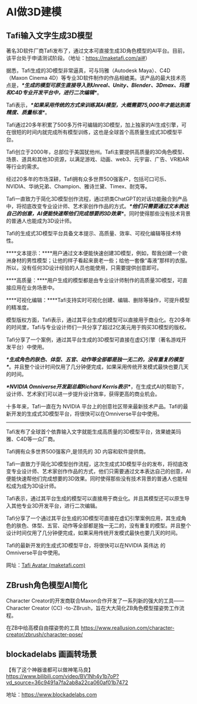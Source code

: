 # AI做3D建模

## Tafi输入文字生成3D模型

著名3D软件厂商Tafi发布了，通过文本可直接生成3D角色模型的AI平台。目前，该平台处于申请测试阶段。（地址：<https://maketafi.com/ai#>）

据悉，Tafi生成的3D模型非常逼真，可与玛雅（Autodesk Maya）、C4D（Maxon Cinema 4D）等专业3D软件制作的作品相媲美。该产品的最大技术亮点是，***\*生成的模型可原生直接导入到Unreal、Unity、Blender、3Dmax、玛雅和C4D专业开发平台中，进行二次编辑\****。

Tafi表示，***\*如果采用传统的方式来训练其AI模型，大概需要75,000年才能达到高精度、质量标准\****。

Tafi通过20多年积累了500多万件可编辑的3D模型，加上独家的AI生成引擎，可在很短的时间内就完成所有模型训练，这也是全球首个高质量生成式3D模型平台。

Tafi创立于2000年，总部位于美国犹他州。Tafi主要提供高质量的3D角色模型、场景、道具和其他3D资源，以满足游戏、动画、web3、元宇宙、广告、VR和AR等行业的需求。

经过20多年的市场深耕，Tafi拥有众多世界500强客户，包括可口可乐、NVIDIA、华纳兄弟、Champion、雅诗兰黛、Timex、耐克等。

Tafi一直致力于简化3D模型创作流程，通过把类ChatGPT的对话功能融合到产品中，将彻底改变专业设计师、艺术家创作作品的方式。***\*他们只需要通过文本表达自己的创意，AI便能快速帮他们完成想要的3D效果\****。同时使得那些没有技术背景的普通人也能成为3D设计师。

Tafi的生成式3D模型平台具备文本提示、高质量、效率、可视化编辑等技术特性。

***\*文本提示：\****用户通过文本便能快速创建3D模型，例如，帮我创建一个欧洲身材的男性模型；让他的样子看起来衰老一些；给他一套像“毒液”那样的衣服。所以，没有任何3D设计经验的人员也能使用，只需要提供创意即可。

***\*高质量：\****用户生成的模型都是由专业设计师制作的高质量3D模型，可直接应用在业务场景中。

***\*可视化编辑：\****Tafi支持实时可视化创建、编辑、删除等操作，可提升模型的精准度。

模型版权方面，Tafi表示，通过其平台生成的模型可以直接用于商业化。在20多年的时间里，Tafi与专业设计师们一共分享了超过2亿美元用于购买3D模型的版权。

Tafi分享了一个案例，通过其平台生成的3D模型可直接在虚幻引擎（著名游戏开发平台）中使用。

***\*生成角色的肤色、体型、五官、动作等全部都是独一无二的，没有重复的模型\****。并且整个设计时间仅用了几分钟便完成，如果采用传统开发模式最快也要几天的时间。

***\*NVIDIA Omniverse开发副总裁Richard Kerris表示\****，在生成式AI的帮助下，设计师、艺术家们可以进一步提升设计效率，获得更高的商业机会。

十多年来，Tafi一直在为 NVIDIA 平台上的创意社区带来最新技术产品。Tafi的最新开发的生成式3D模型平台，将很快可以在Omniverse平台中使用。

---

Tafi发布了全球首个依靠输入文字就能生成高质量的3D模型平台，效果媲美玛雅、C4D等一众厂商。

Tafi拥有众多世界500强客户,是领先的 3D 内容和软件提供商。

Tafi一直致力于简化3D模型创作流程，这次生成式3D模型平台的发布，将彻底改变专业设计师、艺术家创作作品的方式，他们只需要通过文本表达自己的创意，AI便能快速帮他们完成想要的3D效果。同时使得那些没有技术背景的普通人也能轻松成为成为3D设计师。

Tafi表示，通过其平台生成的模型可以直接用于商业化。并且其模型还可以原生导入其他专业3D开发平台，进行二次编辑。

Tafi分享了一个通过其平台生成的3D模型可直接在虚幻引擎案例应用，其生成角色的肤色、体型、五官、动作等全部都是独一无二的，没有重复的模型。并且整个设计时间仅用了几分钟便完成，如果采用传统开发模式最快也要几天的时间。

Tafi的最新开发的生成式3D模型平台，将很快可以在NVIDIA 英伟达 的Omniverse平台中使用。

网址：[Tafi Avatar (maketafi.com)](https://maketafi.com/ai#)

## ZBrush角色模型AI简化

Character Creator的开发商联合Maxon合作开发了一系列新的强大的工具——Character Creator (CC) -to-ZBrush，旨在大大简化ZB角色模型摆姿势工作流程。

在ZB中给高模自由摆姿势的工具
https://www.reallusion.com/character-creator/zbrush/character-pose/

## blockadelabs 画画转场景

【有了这个神器谁都可以做神笔马良】https://www.bilibili.com/video/BV1Nh4y1b7oP?vd_source=36c9491a7fa2ab8a22ca060af01b7472

地址：https://www.blockadelabs.com
